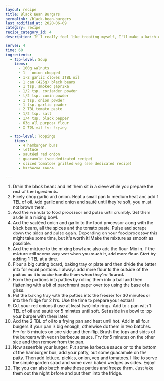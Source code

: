 ```yaml
---
layout: recipe
title: Black Bean Burgers
permalink: /black-bean-burgers
last_modified_at: 2020-06-09
category: recipe
recipe_category_id: 4
description: If I really feel like treating myself, I'll make a batch of those and serve them with creamy guacamole and some oven baked potato wedges. They are so flavourful and yummy that I'm not even ashamed to serve them to some of my meat-eating and bean-hating friends. So far, everyone has liked them. I personally oppose the usage of vegan cheese, I find it disgusting and it is almost as unhealthy and calorific as the original (most vegan cheese is made form coconut oil). The guacamole works great as a replacement and some sautéed red onions and grilled veg add some much flavour that cheese is really not needed -Take it from someone you never had a burger without cheese before going vegan.

serves: 4
time: 60
ingredients:
  - top-level: Soup
    items:
      - 100g walnuts
      - 1	onion chopped
      - 1-2 garlic cloves ITBL oil
      - 1 can (425g) black beans
      - 1 tsp. smoked paprika
      - 1/2 tsp. coriander powder
      - l/2 tsp. cumin powder
      - 1 tsp. onion powder
      - 1 tsp. garlic powder
      - 2 TBL tomato paste
      - 1/2 tsp. salt
      - 1/4 tsp. black pepper
      - 63g all purpose flour
      - 2 TBL oil for frying

  - top-level: Toppings
    items:
      - 4 hamburger buns
      - lettuce
      - sautéed red onion
      - guacamole (see dedicated recipe)
      - sliced tomatoes grilled veg (see dedicated recipe)
      - barbecue sauce

---
```

1.	Drain the black beans and let them sit in a sieve while you prepare the rest of the ingredients.
2.	Finely chop garlic and onion. Heat a small pan to medium heat and add 1 TBL of oil. Add garlic and onion and sauté until they're soft, you must not brown them.
3.	Add the walnuts to food processor and pulse until crumbly. Set them aside in a mixing bowl.
4.	Add the sautéed onion and garlic to the food processor along with the black beans, all the spices and the tomato paste. Pulse and scrape down the sides and pulse again. Depending on your food processor this might take some time, but it's worth it! Make the mixture as smooth as possible.
5.	Add the mixture to the mixing bowl and also add the flour. Mix in. If the mixture still seems very wet when you touch it, add more flour. Start by adding 1 TBL at a time.
6.	Flour a big cutting board, baking tray or plate and then divide the batter into for equal portions. I always add more flour to the outside of the patties as it is easier handle them when they're floured.
7.	Form the portions into patties by rolling them into a ball and then flattening with a bit of parchment paper over top using the base of a glass.
8.	Put the baking tray with the patties into the freezer for 30 minutes or into the fridge for 2 hrs. Use the time to prepare your extras!
9.	Cut your red onions (l use at least two) into rings. Add to a pan with 1 TBL of oil and sauté for 5 minutes until soft. Set aside in a bowl to top your burger with them later.
10.	Add the 2 TBL of oil to a frying pan and heat until hot. Add in all four burgers if your pan is big enough, otherwise do them in two batches. Fry for 5 minutes on one side and then flip. Brush the tops and sides of the burgers with vegan barbecue sauce. Fry for 5 minutes on the other side and then remove from the pan.
11.	Now assemble your burger: Put some barbecue sauce on to the bottom of the hamburger bun, add your patty, put some guacamole on the patty. Then add lettuce, pickles, onion, veg and tomatoes. I like to serve the simple garden salad and some oven baked wedges as sides. Enjoy!
12.	Tip: you can also batch make these patties and freeze them. Just take them out the night before and put them into the fridge.
